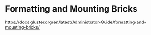 # Formatting and Mounting Bricks
https://docs.gluster.org/en/latest/Administrator-Guide/formatting-and-mounting-bricks/
